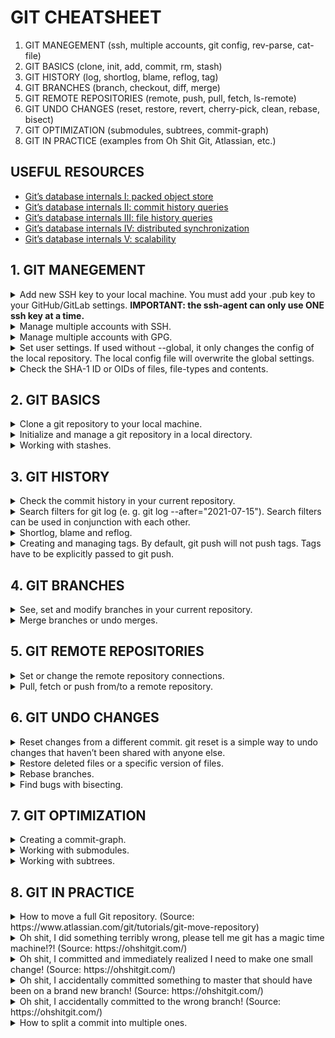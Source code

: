 # GIT CHEATSHEET

1. GIT MANEGEMENT (ssh, multiple accounts, git config, rev-parse, cat-file)
2. GIT BASICS (clone, init, add, commit, rm, stash)
3. GIT HISTORY (log, shortlog, blame, reflog, tag)
4. GIT BRANCHES (branch, checkout, diff, merge)
5. GIT REMOTE REPOSITORIES (remote, push, pull, fetch, ls-remote)
6. GIT UNDO CHANGES (reset, restore, revert, cherry-pick, clean, rebase, bisect)
7. GIT OPTIMIZATION (submodules, subtrees, commit-graph)
8. GIT IN PRACTICE (examples from Oh Shit Git, Atlassian, etc.)

## USEFUL RESOURCES

- [Git’s database internals I: packed object store](https://github.blog/2022-08-29-gits-database-internals-i-packed-object-store/)
- [Git’s database internals II: commit history queries](https://github.blog/2022-08-30-gits-database-internals-ii-commit-history-queries/)
- [Git’s database internals III: file history queries](https://github.blog/2022-08-31-gits-database-internals-iii-file-history-queries/)
- [Git’s database internals IV: distributed synchronization](https://github.blog/2022-09-01-gits-database-internals-iv-distributed-synchronization/)
- [Git’s database internals V: scalability](https://github.blog/2022-09-02-gits-database-internals-v-scalability/)

## 1. GIT MANEGEMENT

<details><summary>Add new SSH key to your local machine. You must add your .pub key to your GitHub/GitLab settings. <strong>IMPORTANT: the ssh-agent can only use ONE ssh key at a time.</strong></summary>

Check for existing SSH keys. (Private key: ed25519; public key: ed25519.pub)

```sh
ls -al ~/.ssh
```

Generate SSH key with your e-mail account.

```sh
ssh-keygen -t ed25519 -C "your_email@example.com"
```

Start ssh-agent in the background.

```sh
eval "$(ssh-agent -s)"
```

Add your SSH private key to the ssh-agent.

```sh
ssh-add ~/.ssh/id_ed25519
```

Authenticate yourself to be able to connect to GitHub. This command attempts to ssh to GitHub.

```sh
ssh -T git@github.com
```

</details>

<details><summary>Manage multiple accounts with SSH.</summary>

Create a config file (without extensions) in your ~/.ssh/ folder. In the config file, add the following:

```md
# GitHub account

Host github.com
HostName github.com
User git
IdentityFile ~/.ssh/id_rsa_github

# Gitlab account

Host gitlab.com  
 HostName gitlab.com  
 User git
IdentityFile ~/.ssh/id_rsa_gitlab
```

This configuration asks `ssh-agent` to:

- 1, Use id_rsa_github as the key for any Git URL that uses @github.com
- 2, Use the id_rsa_gitlab key for any Git URL that uses @gitlab.com

Alternatively you can remove all ssh entries from the `ssh agent`.

```sh
ssh-add -D
```

Then add the relevant ssh key at start of every session.

```sh
ssh-add ~/.ssh/id_rsa
```

<strong>IMPORTANT! When managing multiple accounts, changing the ssh key is not enough. You must ensure the git config user name and email is exactly what you want -- either locally or globally.</strong>

</details>

<details><summary>Manage multiple accounts with GPG.</summary>

THIS SECTION IS WORK IN PROGRESS!

</details>

<details><summary>Set user settings. If used without --global, it only changes the config of the local repository. The local config file will overwrite the global settings.</summary>

Set your full name.

```sh
git config --global user.name "your_name"
```

Set your e-mail you use with your GitHub/GitLab account.

```sh
git config --global user.email "your_email@example.com"
```

Set the username of your GitHub/GitLab account

```sh
git config --global credential.username "your_account_name_here"
```

In the event of a merge conflict, Git will launch a "merge tool." Replace `tool-name` with tool you would like to use, e. g. Vim or kdiff3.

```sh
git config --global merge.tool <tool-name>
```

Make the default branch (after git init) main, instead of master. Though you can write anything instead of main.

```sh
git config --global init.defaultBranch main
```

Make git to always sign commits by default with your GPG key.

```sh
git config --global commit.gpgsign true
```

</details>

<details><summary>Check the SHA-1 ID or OIDs of files, file-types and contents.</summary>

Output file parameters, mainly the SHA-1 IDs. `path` can be: HEAD, HEAD:filename, branch-name, etc. You can the ID of blobs, trees and commits.

```sh
git rev-parse <path>
```

Output the contents of one or more objects.

```sh
git cat-file -p <SHA-1 ID>
```

Output the type of one or more objects.

```sh
git cat-file -t <SHA-1 ID>
```

</details>

## 2. GIT BASICS

<details><summary>Clone a git repository to your local machine.</summary>

Clone a git repository to local machine via SSH. SSH key must be present for authentication.

```sh
git clone <ssh-link>
```

Clone a git repository to local machine via HTTPS.

```sh
git clone <https-link>
```

Clone a git repository to local machine via HTTPS and downloads all submodules according to submodule configuration.

```sh
git clone --recurse-submodules <https-link>
```

</details>

<details><summary>Initialize and manage a git repository in a local directory.</summary>

Initialize a git repository in a local directory.

```sh
git init
```

See the status of the current repository. Lists if there are any changes or any actions required.

```sh
git status
```

Add specific files to the stating area.

```sh
git add <filename>
```

Patch level of a file. Select which changes should be staged from the specific file.

```sh
git add -p <filename>
```

Add every changed files to the stating area.

```sh
git add -A
```

Commit changes to git with a message about the changes. Messages should be clear and descriptive. Only combine changes from the same topic in a single commit. If you are not sure, you should be able to read a commit message like this: <strong>if this commit is applied, it will "your message".</strong>

```sh
git commit -m "message"
```

Add the changes, then commit to git with a message. Only if the changed files were committed previously.

```sh
git commit -am "message"
```

Change the message of the last commit. Never change commit history of a remote repository (because the commit hash will change too)!

```sh
git commit --amend -m "message"
```

The new commit is a fix for the specified earlier commit and is automatically placed in the old commit's position (similar to squash).

```sh
git commit --fixup <commit-hash>
```

Remove files from the working tree and from the index.

```sh
git rm <file-name>
```

</details>

<details><summary>Working with stashes.</summary>

View all stashes in your current branch.

```sh
git stash list
```

The git stash command takes your uncommitted changes (both staged and unstaged), saves them away for later use, and then reverts them from your working copy.

```sh
git stash
```

Same as git stash, but includes the untracked, ignored (e. g. newly added) files too.

```sh
git stash -u
```

It's good practice to annotate your stashes with a description.

```sh
git stash save "message"
```

Popping your stash removes the changes from your stash and reapplies them to your working copy.

```sh
git stash pop
```

By default, git stash pop will re-apply the most recently created stash: stash@{0}. Choose which stash to re-apply by passing its identifier as the last argument.

```sh
git stash pop stash@{2}
```

Reapplies the changes to your working copy, but keeps them in your stash.

```sh
git stash apply
```

If the changes on your branch diverge from the changes in your stash, you may run into conflicts when popping or applying your stash. Instead, you can use git stash branch to create a new branch to apply your stashed changes to.

```sh
git stash branch <branch-name> stash@{1}
```

Delete a particular stash.

```sh
git stash drop stash@{1}
```

Delete all of your stashes.

```sh
git stash clear
```

</details>

## 3. GIT HISTORY

<details><summary>Check the commit history in your current repository.</summary>

Show commit history.

```sh
git log
```

A concise version of the history is displayed.

```sh
git log --oneline
```

--decorate will format the commit history.

```sh
git log --decorate
```

The --graph option draws an ASCII graph representing the branch structure of the commit history. This is commonly used in conjunction with the --oneline and --decorate commands to make it easier to see which commit belongs to which branch.

```sh
git log --graph
```

Prevent git log from displaying these merge commits by passing the --no-merges flag.

```sh
git log --no-merges
```

</details>

<details><summary>Search filters for git log (e. g. git log --after="2021-07-15"). Search filters can be used in conjunction with each other.</summary>

Show logs only after the specified date.

```sh
git log --after="YYYY-MM-DD"
```

Show logs only before the specified date.

```sh
git log --before="YYYY-MM-DD"
```

Show logs where the message has the specified word in it. grep accepts regular expressions too.

```sh
git log --grep="word"
```

Show commits from the specified author only.

```sh
git log --author="name"
```

Show all commits that are in the main branch, but not those that are in feature/login. So with git log, other branches commit histories can be viewed also. Comes in handy, when you are working in another branch, and want to see what happened in the main branch since your branch was split.

```sh
git log feature/login..main
```

</details>

<details><summary>Shortlog, blame and reflog.</summary>

A special version of git log. It groups each commit by author and displays the first line of each commit message.

```sh
git shortlog
```

The git blame command is used to examine the contents of a file line by line and see when each line was last modified and who the author of the modifications was.

```sh
git blame <filename>
```

This command manages the information recorded in the reflogs. Reference logs, or "reflogs", record when the tips of branches and other references were updated in the local repository. Reflogs are useful in various Git commands, to specify the old value of a reference.

```sh
git reflog
```

</details>

<details><summary>Creating and managing tags. By default, git push will not push tags. Tags have to be explicitly passed to git push.</summary>

List stored tags in a repo.

```sh
git tag
```

Creates a tag. Replace `tagname` with a semantic identifier to the state of the repo at the time the tag is being created. A common pattern is to use version numbers like git tag v1.4.

```sh
git tag <tagname>
```

Creates an annotated tag. Annotated tags are stored as full objects in the Git database. To reiterate, They store extra meta data such as: the tagger name, email, and date. Annotated tagged should be signed with a GPG key.

```sh
git tag -a <tagname>
```

Creates a signed tag.

```sh
git tag -s <tagname>
```

Delete the specified tag.

```sh
git tag -d <tagname>
```

</details>

## 4. GIT BRANCHES

<details><summary>See, set and modify branches in your current repository.</summary>

See all the branches in the current repository.

```sh
git branch
```

Create a new branch. Typical long-term branches are: main, dev. Typical short-term branches are: feature, hotfix, release.

```sh
git branch <branch-name>
```

Rename the current branch to the new branch-name.

```sh
git branch -m <branch-name>
```

Delete the selected branch.

```sh
git branch -d <branch-name>
```

With reflog, even deleted branches' hash number can be seen. This way, the deleted branches can be recovered.

```sh
git branch develop <branch-hash>
```

Set the current branch upstream.

```sh
git branch --set-upstream-to <remote-branch>
```

Change between branches in the current repository.

```sh
git checkout <branch-name>
```

View the differences between the current branch and another branch (branch-name).

```sh
git diff <branch-name>
```

</details>

<details><summary>Merge branches or undo merges.</summary>

Join two or more development histories together. It will create a merged commit. In sub-branch, git merge main will update the sub-branch to the latest main branch code.

```sh
git merge
```

NOTE: <strong>pull requests are the preferred method for merging on remote repositories.</strong> Push the sub-branch to remote repository as upstream. THEN on GitHub, Compare & Pull Request. Write a comment. Wait for feedback. Finally, Merge pull request. The sub-branch can be deleted.

```sh
git push -u origin <branch-name>
```

Undo the merge that e. g. caused a merge conflict.

```sh
git merge --abort
```

Run merge conflict resolution tools to resolve merge conflicts.

```sh
git mergetool
```

</details>

## 5. GIT REMOTE REPOSITORIES

<details><summary>Set or change the remote repository connections.</summary>

List the remote connections you have to other repositories.

```sh
git remote -v
```

Create a new connection to a remote repository. After adding a remote, you’ll be able to use `name` as a convenient shortcut for `url` in other Git commands.

```sh
git remote add <name> ssh://git@<github-url>/<project>.git
```

Change the url of remote repository if it was set earlier.

```sh
git remote set-url <name> ssh://git@<github-url>/<project>.git
```

Remove the connection to the remote repository called `name`.

```sh
git remote rm <name>
```

Rename a remote connection from `old-name` to `new-name`.

```sh
git remote rename <old-name> <new-name>
```

</details>

<details><summary>Pull, fetch or push from/to a remote repository.</summary>

Push changes to a remote repository from the local machine.

```sh
git push
```

Push changes to a remote repository from the local machine. Set the origin main as the upstream branch, so from now on, git push in itself is enough.

```sh
git push -u origin main
```

By default, git push will not push tags. Tags have to be explicitly passed to git push. To push multiple tags simultaneously pass the `--tags` option.

```sh
git push origin <tag-name>
```

Pull changes from a remote repository to local machine.

```sh
git pull
```

If the error is fatal: refusing to merge unrelated histories on every try, this will allow the pull. However, it should be used carefully. You would only want to merge unrelated histories if the two repositories indeed share very little in common. For example, each repository contributes a different set of files during the merges.

```sh
git pull --allow-unrelated-histories
```

Download commits, files and refs from a remote repository into your local repo. Fetching is what you do when you want to see what everybody else has been working on. Git isolates fetched content from existing local content; it has absolutely no effect on your local development work. Fetched content has to be explicitly checked out using the git checkout command.

```sh
git fetch
```

Only fetch the specified branch.

```sh
git fetch <remote> <branch>
```

It is the best utility for cleaning outdated branches. It will connect to a shared remote repository remote and fetch all remote branch refs. It will then delete remote refs that are no longer in use on the remote repository.

```sh
git fetch --prune
```

List references available in a remote repository along with the associated commit IDs.

```sh
git ls-remote
```

</details>

## 6. GIT UNDO CHANGES

<details><summary>Reset changes from a different commit. git reset is a simple way to undo changes that haven’t been shared with anyone else.</summary>

Reset the changes from the last commit to the one before it. The number is the number of commits before the last one.

```sh
git reset HEAD~1
```

git log shows the hash number of each commit. This hash number can be added to be able to reset the project version to a specific stage.

```sh
git reset <commit-hash>
```

Reset to a previous version and delete all local changes.

```sh
git reset --hard <commit-hash>
```

</details>

<details><summary>Restore deleted files or a specific version of files.</summary>

Restore a deleted file.

```sh
git restore <filename>
```

Approve or discard chunks of changes in a file.

```sh
git restore -p <filename>
```

Restore a specific version of a specific file.

```sh
git restore --source <commit-hash> <filename>
```

Revert the changes of the specified commit. A revert is an operation that takes a specified commit and creates a new commit which inverses the specified commit. Reverting undoes a commit by creating a new commit. This is a safe way to undo changes, as it has no chance of re-writing the commit history.

```sh
git revert <commit-hash>
```

Cherry-picking. Select a commit from another branch and move to the active branch. Should do a git reset --hard HEAD~1 on the other branch to clean it from unnecessary changes.

```sh
git cherry-pick <commit-hash>
```

Before deleting files, a dry run should be run with the `-n` flag, because 1, `git clean` is undoable and 2, the dry run will only output what the command would do, but won't actually run it.

```sh
git clean -n
```

Delete untracked files in the working repository. `git clean` will only run with the `-f` or `--force` option, this is a built-in safety mechanism.

```sh
git clean -f
```

</details>

<details><summary>Rebase branches.</summary>

Merge the selected branch to the current branch, rewriting current branch's commit history. Only use for local development when cleaning up short-term branches.

```sh
git rebase <branch-name>
```

Undo the rebase that e. g. caused a merge conflict.

```sh
git rebase --abort
```

Start an interactive rebase session three commits back from the current version.

```sh
git rebase -i HEAD~3
```

<details><summary>Options in an interactive rebase session.</summary>

Change the commit message of the previous commit.

```md
reword
```

Remove/delete the selected commit.

```md
drop
```

Meld the selected commit into a previous commit.

```md
squash
```

</details>

</details>

<details><summary>Find bugs with bisecting.</summary>

Start bisecting.

```sh
git bisect start
```

Declare the current commit bad. Git assumes you mean HEAD by default.

```sh
git bisect bad
```

If you reach a commit where the bug is not present, you can declare it good.

```sh
git bisect good
```

The bisect tool repeats until resetting.

```sh
git bisect reset
```

</details>

## 7. GIT OPTIMIZATION

<details><summary>Creating a commit-graph.</summary>

This creates a commit-graph in your working repository. The commit-graph acts as a specialized query index. Note: running manually (not via `git maintenance run`) will only create the commit-graph for the current state of the repository and must be updated manually. The `--changed-paths` option adds Bloom filters, so that `git log` and `git blame` skips treesame commits without parsing any trees.

```sh
git commit-graph write --reachable --changed-paths
```

</details>

<details><summary>Working with submodules.</summary>

Download external library to project in a clean way. The project only has the submodule configurations, not the actual submodules.

```sh
git submodule add <https-link>
```

Download the submodule data according to the submodule configuration.

```sh
git submodule update --init --recursive
```

</details>

<details><summary>Working with subtrees.</summary>

THIS SECTION IS WORK IN PROGRESS!

</details>

## 8. GIT IN PRACTICE

<details><summary>How to move a full Git repository. (Source: https://www.atlassian.com/git/tutorials/git-move-repository)</summary>

1. Create a local repository in the temp-dir directory using:

```sh
git clone <url to ORI repo> temp-dir
```

2. Go into the temp-dir directory.

3. To see a list of the different branches in ORI do:

```sh
git branch -a
```

4. Checkout all the branches that you want to copy from ORI to NEW using:

```sh
git checkout <branch-name>
```

5. Now fetch all the tags from ORI using:

```sh
git fetch --tags
```

6. Before doing the next step make sure to check your local tags and branches using the following commands:

```sh
git tag
git branch -a
```

7. Now clear the link to the ORI repository with the following command:

```sh
git remote rm origin
```

8. Now link your local repository to your newly created NEW repository using the following command:

```sh
git remote add origin <url to NEW repo>
```

9. Now push all your branches and tags with these commands:

```sh
git push origin --all
git push --tags
```

10. You now have a full copy from your ORI repo.

</details>

<details><summary>Oh shit, I did something terribly wrong, please tell me git has a magic time machine!?! (Source: https://ohshitgit.com/)</summary>

You can use this to get back stuff you accidentally deleted, or just to remove some stuff you tried that broke the repo, or to recover after a bad merge, or just to go back to a time when things actually worked.

```sh
git reflog
git reset HEAD@{index}
```

</details>

<details><summary>Oh shit, I committed and immediately realized I need to make one small change! (Source: https://ohshitgit.com/)</summary>

1. Make your change.

```sh
git add . # or add individual files
git commit --amend --no-edit
```

2. Now your last commit contains that change! <strong>Warning: You should never amend commits that have been pushed up to a public/shared branch! Only amend commits that only exist in your local copy or you're gonna have a bad time.</strong>

</details>

<details><summary>Oh shit, I accidentally committed something to master that should have been on a brand new branch! (Source: https://ohshitgit.com/)</summary>

1. Create a new branch from the current state of master.

```sh
git branch <some-new-branch-name>
```

2. Remove the last commit from the master branch.

```sh
git reset HEAD~ --hard
git checkout <some-new-branch-name>
```

3. Your commit lives in this branch now. <strong>Note: this doesn't work if you've already pushed the commit to a public/shared branch.</strong>

</details>

<details><summary>Oh shit, I accidentally committed to the wrong branch! (Source: https://ohshitgit.com/)</summary>

1. Change to the correct branch.

```sh
git checkout <name-of-the-correct-branch>
```

2. Grab the last commit to main.

```sh
git cherry-pick main
```

3. Delete it from main.

```sh
git checkout main
git reset HEAD~ --hard
```

</details>

<details><summary>How to split a commit into multiple ones.</summary>

1. Find the commit hash with `git reflog`. Then start and interactive rebase session.

```sh
git rebase -i <commit-hash>
```

2. In the rebase edit screen, find the line with the commit that you want to split and replace `pick` with `edit`. Then reset the state to the previous commit

```sh
git reset HEAD~
```

3. Now, you can create different commits. Finally, finish the rebase session.

```sh
git rebase --continue
```

4. If anything goes sideways, you can easily start over with the `git rebase --abort`.

</details>

